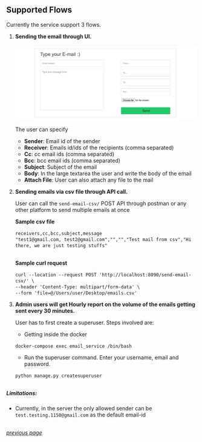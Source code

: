 ## Supported Flows

Currently the service support 3 flows. 

1. **Sending the email through UI.**
    
    ![Sending email through UI](images/email_service_flow1.png)
    
    The user can specify
    * **Sender**: Email id of the sender
    * **Receiver**: Emails id/ids of the recipients (comma separated)
    * **Cc**: cc email ids (comma separated)
    * **Bcc**: bcc email ids (comma separated)
    * **Subject**: Subject of the email
    * **Body**: In the large textarea the user and write
    the body of the email
    * **Attach File**: User can also attach any file to the
    mail 

2. **Sending emails via csv file through API call.**

    User can call the `send-email-csv/` POST API through
    postman or any other platform to send multiple 
    emails at once
    
    **Sample csv file**
    ```
    receivers,cc,bcc,subject,message
    "test1@gmail.com, test2@gmail.com","","","Test mail from csv","Hi there, we are just testing stuffs"
    ``` 
    ##
    
    **Sample curl request**
    ```text
    curl --location --request POST 'http://localhost:8090/send-email-csv/' \
    --header 'Content-Type: multipart/form-data' \
    --form 'file=@/Users/user/Desktop/emails.csv'
    ```
    
3. **Admin users will get Hourly report on the volume of
the emails getting sent every 30 minutes.**

    User has to first create a superuser. Steps
    involved are:
    
    * Getting inside the docker
    ```text
    docker-compose exec email_service /bin/bash
    ```
    
    * Run the superuser command. Enter your username, 
    email and password.
    ```bash
    python manage.py createsuperuser
    ```


##
##### Limitations: 
* Currently, in the server the only allowed sender can
be `test.testing.1150@gmail.com` as the default email-id

##
###### [previous page](../README.md)
###